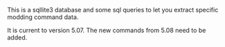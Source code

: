 This is a sqllite3 database and some sql queries to let you extract specific modding command data. 

It is current to version 5.07. The new commands from 5.08 need to be added. 
